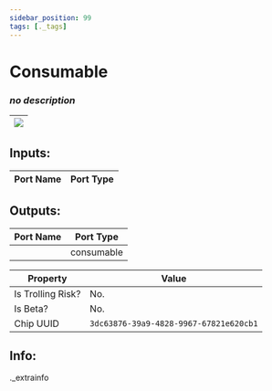 ```yaml
---
sidebar_position: 99
tags: [._tags]
---
```


# Consumable


### *no description*

| ![](https://images-ext-2.discordapp.net/external/MPmIaQzlEPmgGWlgi-WxBBXt0Bjv_zWPkg1y1f_sy3s/https/www.recroomcircuits.com/image/circuit/absolute-value?width=206&height=108) |
|-----|

## Inputs:
| Port Name | Port Type |
|-----------|-----------|

## Outputs:
| Port Name | Port Type |
|-----------|-----------|
|  | consumable | 

| Property  | Value |
|-------------------|-----------|
| Is Trolling Risk? | No. |
| Is Beta? | No. |
| Chip UUID | `3dc63876-39a9-4828-9967-67821e620cb1` |

## Info:
._extrainfo